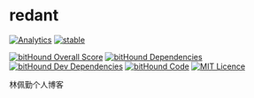 # redant

[![Analytics](https://ga-beacon.appspot.com/UA-85522412-2/welcome-page)](https://github.com/igrigorik/ga-beacon)
[![stable](http://badges.github.io/stability-badges/dist/stable.svg)](http://github.com/badges/stability-badges)

[![bitHound Overall Score](https://www.bithound.io/github/linxiaowu66/douMiBlogPlatform/badges/score.svg)](https://www.bithound.io/github/linxiaowu66/douMiBlogPlatform)
[![bitHound Dependencies](https://www.bithound.io/github/linxiaowu66/douMiBlogPlatform/badges/dependencies.svg)](https://www.bithound.io/github/linxiaowu66/douMiBlogPlatform/master/dependencies/npm)
[![bitHound Dev Dependencies](https://www.bithound.io/github/linxiaowu66/douMiBlogPlatform/badges/devDependencies.svg)](https://www.bithound.io/github/linxiaowu66/douMiBlogPlatform/master/dependencies/npm)
[![bitHound Code](https://www.bithound.io/github/linxiaowu66/douMiBlogPlatform/badges/code.svg)](https://www.bithound.io/github/linxiaowu66/douMiBlogPlatform)
[![MIT Licence](https://badges.frapsoft.com/os/mit/mit.svg?v=103)](https://opensource.org/licenses/mit-license.php)

林佩勤个人博客
